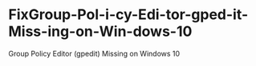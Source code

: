 # FixGroup-Pol-i-cy-Edi-tor-gped-it-Miss-ing-on-Win-dows-10
Group Pol­i­cy Edi­tor (gped­it) Miss­ing on Win­dows 10
